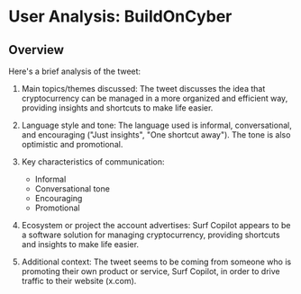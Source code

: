 # User Analysis: BuildOnCyber

## Overview

Here's a brief analysis of the tweet:

1. Main topics/themes discussed: The tweet discusses the idea that cryptocurrency can be managed in a more organized and efficient way, providing insights and shortcuts to make life easier.

2. Language style and tone: The language used is informal, conversational, and encouraging ("Just insights", "One shortcut away"). The tone is also optimistic and promotional.

3. Key characteristics of communication:
   - Informal
   - Conversational tone
   - Encouraging
   - Promotional

4. Ecosystem or project the account advertises: Surf Copilot appears to be a software solution for managing cryptocurrency, providing shortcuts and insights to make life easier.

5. Additional context: The tweet seems to be coming from someone who is promoting their own product or service, Surf Copilot, in order to drive traffic to their website (x.com).